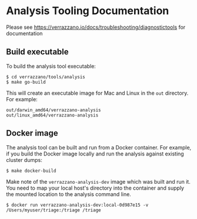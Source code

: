 # Analysis Tooling Documentation
Please see https://verrazzano.io/docs/troubleshooting/diagnostictools for documentation

## Build executable
To build the analysis tool executable:

```
$ cd verrazzano/tools/analysis
$ make go-build
```

This will create an executable image for Mac and Linux in the `out` directory. For example:
```
out/darwin_amd64/verrazzano-analysis
out/linux_amd64/verrazzano-analysis
```
## Docker image
The analysis tool can be built and run from a Docker container. For example, if you build the Docker image locally and run the analysis against existing cluster dumps:

  `$ make docker-build`

   Make note of the `verrazzano-analysis-dev` image which was built and run it. You need to map your local host's directory into the container and supply the mounted location to the analysis command line.

  `$ docker run verrazzano-analysis-dev:local-0d987e15 -v /Users/myuser/triage:/triage /triage`
